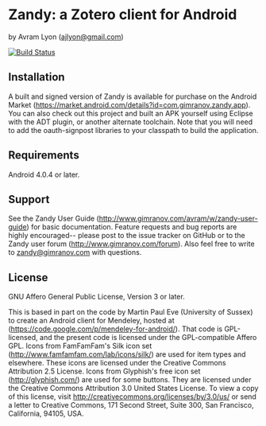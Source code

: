 # Zandy: a Zotero client for Android
by Avram Lyon (ajlyon@gmail.com)

[![Build Status](https://travis-ci.org/avram/zandy.svg?branch=master)](https://travis-ci.org/avram/zandy)

## Installation
A built and signed version of Zandy is available for purchase on the Android Market (https://market.android.com/details?id=com.gimranov.zandy.app). You can also check out this project and built an APK yourself using Eclipse with the ADT plugin, or another alternate toolchain. Note that you will need to add the oauth-signpost libraries to your classpath to build the application.

## Requirements
Android 4.0.4 or later.

## Support
See the Zandy User Guide (http://www.gimranov.com/avram/w/zandy-user-guide) for basic documentation. Feature requests and bug reports are highly encouraged-- please post to the issue tracker on GitHub or to the Zandy user forum (http://www.gimranov.com/forum). Also feel free to write to zandy@gimranov.com with questions.

## License
GNU Affero General Public License, Version 3 or later.

This is based in part on the code by Martin Paul Eve (University of Sussex) to create an Android client for Mendeley, hosted at (https://code.google.com/p/mendeley-for-android/). That code is GPL-licensed, and the present code is licensed under the GPL-compatible Affero GPL.
Icons from FamFamFam's Silk icon set (http://www.famfamfam.com/lab/icons/silk/) are used for item types and elsewhere. These icons are licensed under the  Creative Commons Attribution 2.5 License. 
Icons from Glyphish's free icon set (http://glyphish.com/) are used for some buttons. They are licensed under the Creative Commons Attribution 3.0 United States License. To view a copy of this license, visit http://creativecommons.org/licenses/by/3.0/us/ or send a letter to Creative Commons, 171 Second Street, Suite 300, San Francisco, California, 94105, USA.

